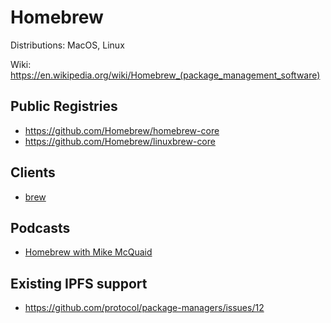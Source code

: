 # Homebrew

Distributions: MacOS, Linux

Wiki: https://en.wikipedia.org/wiki/Homebrew_(package_management_software)

## Public Registries

- https://github.com/Homebrew/homebrew-core
- https://github.com/Homebrew/linuxbrew-core

## Clients

- [brew](https://github.com/Homebrew/brew)

## Podcasts

- [Homebrew with Mike McQuaid](https://manifest.fm/1)

## Existing IPFS support

- https://github.com/protocol/package-managers/issues/12
